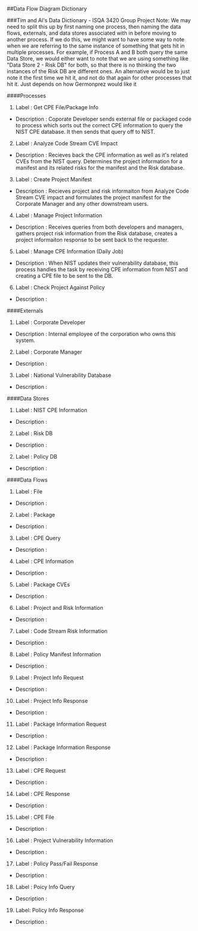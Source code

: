 ##Data Flow Diagram Dictionary

###Tim and Al's Data Dictionary - ISQA 3420 Group Project
Note: We may need to split this up by first naming one process, then naming the data flows, externals, and data stores associated with in before moving to another process. If we do this, we might want to have some way to note when we are referring to the same instance of something that gets hit in multiple processes. For example, if Process A and B both query the same Data Store, we would either want to note that we are using something like "Data Store 2 - Risk DB" for both, so that there is no thinking the two instances of the Risk DB are different ones. An alternative would be to just note it the first time we hit it, and not do that again for other processes that hit it. Just depends on how Germonprez would like it

####Processes
1. Label : Get CPE File/Package Info
 * Description : Coporate Developer sends external file or packaged code to process which sorts out the correct CPE information to query the NIST CPE database. It then sends that query off to NIST.
2. Label : Analyze Code Stream CVE Impact
 * Description : Recieves back the CPE information as well as it's related CVEs from the NIST query. Determines the project information for a manifest and its related risks for the manifest and the Risk database.
3. Label : Create Project Manifest
 * Description : Recieves project and risk informaiton from Analyze Code Stream CVE impact and formulates the project manifest for the Corporate Manager and any other downstream users.
4. Label : Manage Project Information
 * Description : Receives queries from both developers and managers, gathers project risk information from the Risk database, creates a project informaiton response to be sent back to the requester.
5. Label : Manage CPE Information (Daily Job)
 * Description : When NIST updates their vulnerability database, this process handles the task by receiving CPE information from NIST and creating a CPE file to be sent to the DB.
6. Label : Check Project Against Policy
 * Description : 

####Externals
1. Label : Corporate Developer
 * Description : Internal employee of the corporation who owns this system. 
2. Label : Corporate Manager
 * Description :  
3. Label : National Vulnerability Database
 * Description : 
 
####Data Stores
1. Label : NIST CPE Information
 * Description :
2. Label : Risk DB
 * Description :
2. Label : Policy DB
 * Description :

####Data Flows
1. Label : File
 * Description : 
2. Label : Package
 * Description : 
3. Label : CPE Query
 * Description : 
4. Label : CPE Information
 * Description : 
5. Label : Package CVEs
 * Description : 
6. Label : Project and Risk Information
 * Description : 
7. Label : Code Stream Risk Information
 * Description : 
8. Label : Policy Manifest Information
 * Description : 
9. Label : Project Info Request
 * Description : 
10. Label : Project Info Response
 * Description : 
11. Label : Package Information Request
 * Description : 
12. Label : Package Information Response
 * Description : 
13. Label : CPE Request
 * Description : 
14. Label : CPE Response
 * Description : 
15. Label : CPE File
 * Description : 
16. Label : Project Vulnerability Information
 * Description : 
17. Label : Policy Pass/Fail Response
 * Description : 
18. Label : Poicy Info Query
 * Description : 
19. Label: Policy Info Response
 * Description :
